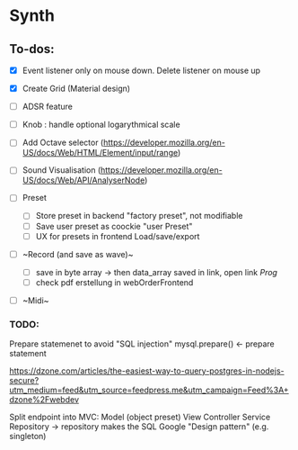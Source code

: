 # Synth

## To-dos:

- [x] Event listener only on mouse down. Delete listener on mouse up
- [x] Create Grid (Material design)
- [ ] ADSR feature
- [ ] Knob : handle optional logarythmical scale
- [ ] Add Octave selector (https://developer.mozilla.org/en-US/docs/Web/HTML/Element/input/range)
- [ ] Sound Visualisation (https://developer.mozilla.org/en-US/docs/Web/API/AnalyserNode)
- [ ] Preset
  - [ ] Store preset in backend "factory preset", not modifiable
  - [ ] Save user preset as coockie "user Preset"
  - [ ] UX for presets in frontend Load/save/export
- [ ] ~Record (and save as wave)~ 
  - [ ] save in byte array -> then data_array saved in link, open link _Prog_ 
  - [ ] check pdf erstellung in webOrderFrontend
- [ ] ~Midi~
 

### TODO: 
Prepare statemenet to avoid "SQL injection"
mysql.prepare() <- prepare statement

https://dzone.com/articles/the-easiest-way-to-query-postgres-in-nodejs-secure?utm_medium=feed&utm_source=feedpress.me&utm_campaign=Feed%3A+dzone%2Fwebdev

Split endpoint into MVC: Model (object preset) View Controller Service Repository
-> repository makes the SQL
Google "Design pattern" (e.g. singleton)